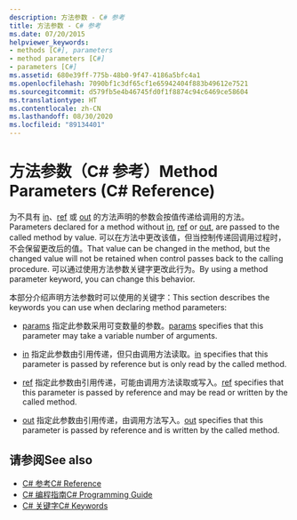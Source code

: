 ```yaml
---
description: 方法参数 - C# 参考
title: 方法参数 - C# 参考
ms.date: 07/20/2015
helpviewer_keywords:
- methods [C#], parameters
- method parameters [C#]
- parameters [C#]
ms.assetid: 680e39ff-775b-48b0-9f47-4186a5bfc4a1
ms.openlocfilehash: 7090bf1c3df65cf1e65942404f883b49612e7521
ms.sourcegitcommit: d579fb5e4b46745fd0f1f8874c94c6469ce58604
ms.translationtype: HT
ms.contentlocale: zh-CN
ms.lasthandoff: 08/30/2020
ms.locfileid: "89134401"
---
```

# <a name="method-parameters-c-reference"></a><span data-ttu-id="69c3c-103">方法参数（C# 参考）</span><span class="sxs-lookup"><span data-stu-id="69c3c-103">Method Parameters (C# Reference)</span></span>

<span data-ttu-id="69c3c-104">为不具有 [in](./in-parameter-modifier.md)、[ref](./ref.md) 或 [out](./out-parameter-modifier.md) 的方法声明的参数会按值传递给调用的方法。</span><span class="sxs-lookup"><span data-stu-id="69c3c-104">Parameters declared for a method without [in](./in-parameter-modifier.md), [ref](./ref.md) or [out](./out-parameter-modifier.md), are passed to the called method by value.</span></span> <span data-ttu-id="69c3c-105">可以在方法中更改该值，但当控制传递回调用过程时，不会保留更改后的值。</span><span class="sxs-lookup"><span data-stu-id="69c3c-105">That value can be changed in the method, but the changed value will not be retained when control passes back to the calling procedure.</span></span> <span data-ttu-id="69c3c-106">可以通过使用方法参数关键字更改此行为。</span><span class="sxs-lookup"><span data-stu-id="69c3c-106">By using a method parameter keyword, you can change this behavior.</span></span>  
  
 <span data-ttu-id="69c3c-107">本部分介绍声明方法参数时可以使用的关键字：</span><span class="sxs-lookup"><span data-stu-id="69c3c-107">This section describes the keywords you can use when declaring method parameters:</span></span>  
  
- <span data-ttu-id="69c3c-108">[params](./params.md) 指定此参数采用可变数量的参数。</span><span class="sxs-lookup"><span data-stu-id="69c3c-108">[params](./params.md) specifies that this parameter may take a variable number of arguments.</span></span>
  
- <span data-ttu-id="69c3c-109">[in](./in-parameter-modifier.md) 指定此参数由引用传递，但只由调用方法读取。</span><span class="sxs-lookup"><span data-stu-id="69c3c-109">[in](./in-parameter-modifier.md) specifies that this parameter is passed by reference but is only read by the called method.</span></span>
  
- <span data-ttu-id="69c3c-110">[ref](./ref.md) 指定此参数由引用传递，可能由调用方法读取或写入。</span><span class="sxs-lookup"><span data-stu-id="69c3c-110">[ref](./ref.md) specifies that this parameter is passed by reference and may be read or written by the called method.</span></span>
  
- <span data-ttu-id="69c3c-111">[out](./out-parameter-modifier.md) 指定此参数由引用传递，由调用方法写入。</span><span class="sxs-lookup"><span data-stu-id="69c3c-111">[out](./out-parameter-modifier.md) specifies that this parameter is passed by reference and is written by the called method.</span></span>
  
## <a name="see-also"></a><span data-ttu-id="69c3c-112">请参阅</span><span class="sxs-lookup"><span data-stu-id="69c3c-112">See also</span></span>

- [<span data-ttu-id="69c3c-113">C# 参考</span><span class="sxs-lookup"><span data-stu-id="69c3c-113">C# Reference</span></span>](../index.md)
- [<span data-ttu-id="69c3c-114">C# 编程指南</span><span class="sxs-lookup"><span data-stu-id="69c3c-114">C# Programming Guide</span></span>](../../programming-guide/index.md)
- [<span data-ttu-id="69c3c-115">C# 关键字</span><span class="sxs-lookup"><span data-stu-id="69c3c-115">C# Keywords</span></span>](./index.md)
